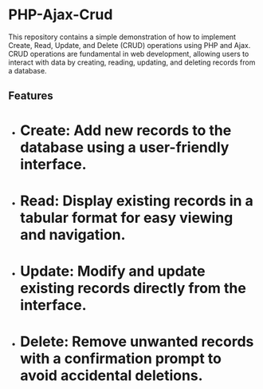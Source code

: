# PHP-Ajax-Crud
 This repository contains a simple demonstration of how to implement Create, Read, Update, and Delete (CRUD) operations using PHP and Ajax. CRUD operations are fundamental in web development, allowing users to interact with data by creating, reading, updating, and deleting records from a database.

 ## Features

 *  # Create: Add new records to the database using a user-friendly interface.
  * # Read: Display existing records in a tabular format for easy viewing and navigation.
  * # Update: Modify and update existing records directly from the interface.
  * # Delete: Remove unwanted records with a confirmation prompt to avoid accidental deletions.


